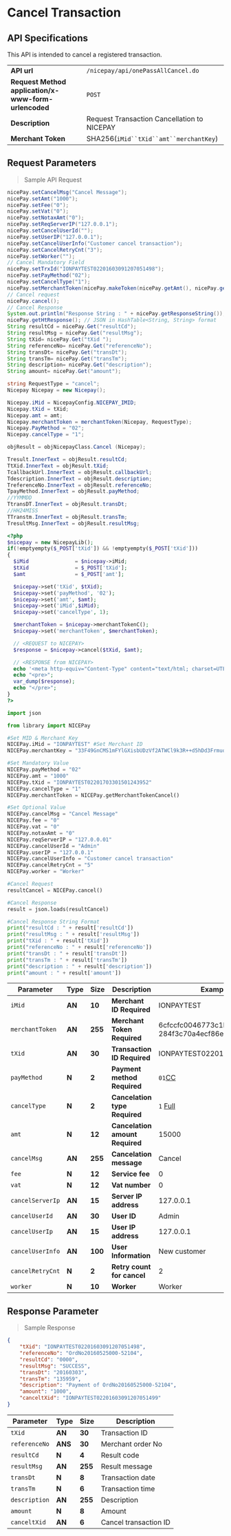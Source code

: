 # Cancel Transaction
## API Specifications
This API is intended to cancel a registered transaction.

|                                                          |                                             |
| -------------------------------------------------------- | ------------------------------------------- |
| **API url**                                              | `/nicepay/api/onePassAllCancel.do`          |
| **Request Method** **application/x-www-form-urlencoded** | `POST`                                      |
| **Description**                                          | Request Transaction Cancellation to NICEPAY |
| **Merchant Token**                                       | SHA256(`iMid``tXid``amt``merchantKey`)      |


## Request Parameters

> Sample API Request

```java
nicePay.setCancelMsg("Cancel Message");    
nicePay.setAmt("1000");    
nicePay.setFee("0");    
nicePay.setVat("0");    
nicePay.setNotaxAmt("0");    
nicePay.setReqServerIP("127.0.0.1");    
nicePay.setCancelUserId("");    
nicePay.setUserIP("127.0.0.1");    
nicePay.setCancelUserInfo("Customer cancel transaction");    
nicePay.setCancelRetryCnt("3");    
nicePay.setWorker("");    
// Cancel Mandatory Field    
nicePay.setTrxId("IONPAYTEST02201603091207051498");    
nicePay.setPayMethod("02");    
nicePay.setCancelType("1");    
nicePay.setMerchantToken(nicePay.makeToken(nicePay.getAmt(), nicePay.getTrxId()));    
// Cancel request    
nicePay.cancel();    
// Cancel Response    
System.out.println("Response String : " + nicePay.getResponseString()); // JSON in String format    
nicePay.getHtResponse(); // JSON in HashTable<String, String> format    
String resultCd = nicePay.Get("resultCd");         
String resultMsg = nicePay.Get("resultMsg");         
String tXid= nicePay.Get("tXid ");         
String referenceNo= nicePay.Get("referenceNo");   
String transDt= nicePay.Get("transDt");   
String transTm= nicePay.Get("transTm");   
String description= nicePay.Get("description");   
String amount= nicePay.Get("amount");
```

```csharp
string RequestType = "cancel";
Nicepay Nicepay = new Nicepay();

Nicepay.iMid = NicepayConfig.NICEPAY_IMID;
Nicepay.tXid = tXid;
Nicepay.amt = amt;
Nicepay.merchantToken = merchantToken(Nicepay, RequestType);
Nicepay.PayMethod = "02";
Nicepay.cancelType = "1";

objResult = objNicepayClass.Cancel (Nicepay);

Tresult.InnerText = objResult.resultCd;
TtXid.InnerText = objResult.tXid;
TcallbackUrl.InnerText = objResult.callbackUrl;
Tdescription.InnerText = objResult.description;
TreferenceNo.InnerText = objResult.referenceNo;
TpayMethod.InnerText = objResult.payMethod;
//YYMMDD
TtransDT.InnerText = objResult.transDt;
//HH24MISS
TTranstm.InnerText = objResult.transTm;
TresultMsg.InnerText = objResult.resultMsg;
```

```php
<?php
$nicepay = new NicepayLib();  
if(!emptyempty($_POST['tXid']) && !emptyempty($_POST['tXid']))  
{  
  $iMid               = $nicepay->iMid;  
  $tXid               = $_POST['tXid'];  
  $amt                = $_POST['amt'];  

  $nicepay->set('tXid', $tXid);  
  $nicepay->set('payMethod', '02');  
  $nicepay->set('amt', $amt);  
  $nicepay->set('iMid',$iMid);  
  $nicepay->set('cancelType', 1);  

  $merchantToken = $nicepay->merchantTokenC();  
  $nicepay->set('merchantToken', $merchantToken);  

  // <REQUEST to NICEPAY>  
  $response = $nicepay->cancel($tXid, $amt);  

  // <RESPONSE from NICEPAY>  
  echo '<meta http-equiv="Content-Type" content="text/html; charset=UTF-8">';  
  echo "<pre>";  
  var_dump($response);  
  echo "</pre>";
}
?>
```

```python
import json  

from library import NICEPay  

#Set MID & Merchant Key  
NICEPay.iMid = "IONPAYTEST" #Set Merchant ID  
NICEPay.merchantKey = "33F49GnCMS1mFYlGXisbUDzVf2ATWCl9k3R++d5hDd3Frmuos/XLx8XhXpe+LDYAbpGKZYSwtlyyLOtS/8aD7A==" #Set Merchant Key  

#Set Mandatory Value  
NICEPay.payMethod = "02"  
NICEPay.amt = "1000"  
NICEPay.tXid = "IONPAYTEST02201703301501243952"  
NICEPay.cancelType = "1"  
NICEPay.merchantToken = NICEPay.getMerchantTokenCancel()  

#Set Optional Value  
NICEPay.cancelMsg = "Cancel Message"  
NICEPay.fee = "0"  
NICEPay.vat = "0"  
NICEPay.notaxAmt = "0"  
NICEPay.reqServerIP = "127.0.0.01"  
NICEPay.cancelUserId = "Admin"  
NICEPay.userIP = "127.0.0.1"  
NICEPay.cancelUserInfo = "Customer cancel transaction"  
NICEPay.cancelRetryCnt = "5"  
NICEPay.worker = "Worker"  

#Cancel Request  
resultCancel = NICEPay.cancel()  

#Cancel Response  
result = json.loads(resultCancel)  

#Cancel Response String Format  
print("resultCd : " + result['resultCd'])  
print("resultMsg : " + result['resultMsg'])  
print("tXid : " + result['tXid'])  
print("referenceNo : " + result['referenceNo'])  
print("transDt : " + result['transDt'])  
print("transTm : " + result['transTm'])
print("description : " + result['description'])
print("amount : " + result['amount'])
```

| Parameter        | **Type** | **Size** | **Description**                 	   | Example Value                                                		 |
| --------------   | -------- | -------- | ----------------------------------- | ------------------------------------------------------------ 		 |
| `iMid`           | **AN**   | **10**   | **Merchant ID** **Required**        | IONPAYTEST                                                   		 |
| `merchantToken`  | **AN**   | **255**  | **Merchant Token** **Required**     | 6cfccfc0046773c1b89d8e98f8b596c<br>284f3c70a4ecf86eba14c18944b74bcd |
| `tXid`           | **AN**   | **30**   | **Transaction ID** **Required**     | IONPAYTEST02201607291027025291                                		 |
| `payMethod`      | **N**    | **2**    | **Payment method** **Required**     | `01`[CC](#payment-method)                                     		 |
| `cancelType`     | **N**    | **2**    | **Cancelation type** **Required**   | `1` [Full](#cancel-type)                                      		 |
| `amt`            | **N**    | **12**   | **Cancelation amount** **Required** | 15000                                                         		 |
| `cancelMsg`      | **AN**   | **255**  | **Cancelation message**         	   | Cancel                                                        		 |
| `fee`            | **N**    | **12**   | **Service fee**                 	   | 0                                                             		 |
| `vat`            | **N**    | **12**   | **Vat number**                  	   | 0                                                             		 |
| `cancelServerIp` | **AN**   | **15**   | **Server IP address**           	   | 127.0.0.1                                                     		 |
| `cancelUserId`   | **AN**   | **30**   | **User ID**                     	   | Admin                                                         		 |
| `cancelUserIp`   | **AN**   | **15**   | **User IP address**             	   | 127.0.0.1                                                     		 |
| `cancelUserInfo` | **AN**   | **100**  | **User Information**            	   | New customer                                                  		 |
| `cancelRetryCnt` | **N**    | **2**    | **Retry count for cancel**      	   | 2                                                             		 |
| `worker`         | **N**    | **10**   | **Worker**                      	   | Worker                                                        		 |

## Response Parameter

> Sample Response

```json
{
    "tXid": "IONPAYTEST02201603091207051498",
    "referenceNo": "OrdNo20160525000-52104",
    "resultCd": "0000",
    "resultMsg": "SUCCESS",
    "transDt": "20160303",
    "transTm": "135959",
    "description": "Payment of OrdNo20160525000-52104",
    "amount": "1000",
    "canceltXid": "IONPAYTEST02201603091207051499"
}
```

| Parameter   	| **Type** | **Size** | Description           |
| ----------- 	| -------- | -------- | --------------------- |
| `tXid`        | **AN**   | **30**   | Transaction ID        |
| `referenceNo` | **ANS**  | **30**   | Merchant order No     |
| `resultCd`    | **N**    | **4**    | Result code           |
| `resultMsg`   | **AN**   | **255**  | Result message        |
| `transDt`     | **N**    | **8**    | Transaction date      |
| `transTm`     | **N**    | **6**    | Transaction time      |
| `description` | **AN**   | **255**  | Description           |
| `amount`      | **N**    | **8**    | Amount                |
| `canceltXid`  | **AN**   | **6**    | Cancel transaction ID |
